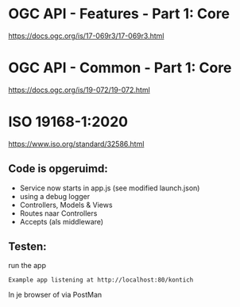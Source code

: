# OGC API - Features - Part 1: Core
https://docs.ogc.org/is/17-069r3/17-069r3.html

# OGC API - Common - Part 1: Core
https://docs.ogc.org/is/19-072/19-072.html

# ISO 19168-1:2020
https://www.iso.org/standard/32586.html

## Code is opgeruimd:
- Service now starts in app.js (see modified launch.json)
- using a debug logger
- Controllers, Models & Views
- Routes naar Controllers
- Accepts (als middleware)

## Testen:
run the app

`Example app listening at http://localhost:80/kontich`

In je browser of via PostMan
